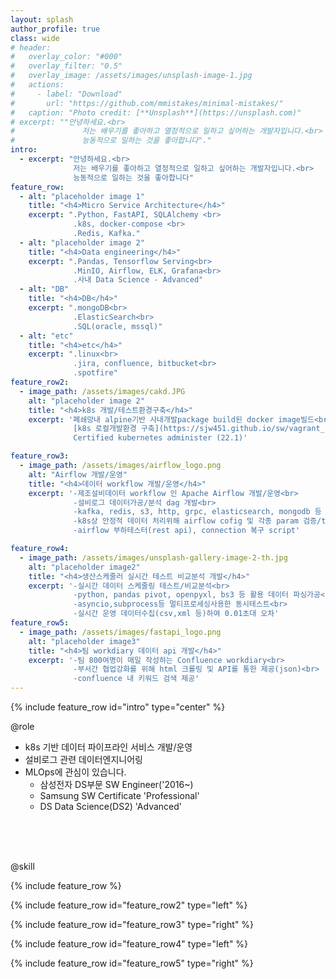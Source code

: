 ```yaml
---
layout: splash
author_profile: true
class: wide
# header:
#   overlay_color: "#000"
#   overlay_filter: "0.5"
#   overlay_image: /assets/images/unsplash-image-1.jpg
#   actions:
#     - label: "Download"
#       url: "https://github.com/mmistakes/minimal-mistakes/"
#   caption: "Photo credit: [**Unsplash**](https://unsplash.com)"
# excerpt: ""안녕하세요.<br> 
#               저는 배우기를 좋아하고 열정적으로 일하고 싶어하는 개발자입니다.<br>   
#               능동적으로 일하는 것을 좋아합니다"."
intro: 
  - excerpt: "안녕하세요.<br> 
              저는 배우기를 좋아하고 열정적으로 일하고 싶어하는 개발자입니다.<br>   
              능동적으로 일하는 것을 좋아합니다"
feature_row:
  - alt: "placeholder image 1"
    title: "<h4>Micro Service Architecture</h4>"
    excerpt: ".Python, FastAPI, SQLAlchemy <br>
              .k8s, docker-compose <br> 
              .Redis, Kafka."
  - alt: "placeholder image 2"
    title: "<h4>Data engineering</h4>"
    excerpt: ".Pandas, Tensorflow Serving<br>
              .MinIO, Airflow, ELK, Grafana<br>
              .사내 Data Science - Advanced"
  - alt: "DB"
    title: "<h4>DB</h4>"
    excerpt: ".mongoDB<br>
              .ElasticSearch<br>
              .SQL(oracle, mssql)"
  - alt: "etc"
    title: "<h4>etc</h4>"
    excerpt: ".linux<br>
              .jira, confluence, bitbucket<br>
              .spotfire"
feature_row2:
  - image_path: /assets/images/cakd.JPG
    alt: "placeholder image 2"
    title: "<h4>k8s 개발/테스트환경구축</h4>"
    excerpt: '폐쇄망내 alpine기반 사내개발package build된 docker image빌드<br>  
              [k8s 로컬개발환경 구축](https://sjw451.github.io/sw/vagrant_k8s/)<br>
              Certified kubernetes administer (22.1)'

feature_row3:
  - image_path: /assets/images/airflow_logo.png
    alt: "Airflow 개발/운영"
    title: "<h4>데이터 workflow 개발/운영</h4>"
    excerpt: '-제조설비데이터 workflow 인 Apache Airflow 개발/운영<br>  
              -설비로그 데이터가공/분석 dag 개발<br>
              -kafka, redis, s3, http, grpc, elasticsearch, mongodb 등 IF위한 connection/hook개발<br>
              -k8s상 안정적 데이터 처리위해 airflow cofig 및 각종 param 검증/tunning<br>
              -airflow 부하테스터(rest api), connection 복구 script'

feature_row4:
  - image_path: /assets/images/unsplash-gallery-image-2-th.jpg
    alt: "placeholder image2"
    title: "<h4>생산스케줄러 실시간 테스트 비교분석 개발</h4>" 
    excerpt: '-실시간 데이터 스케줄링 테스트/비교분석<br>
              -python, pandas pivot, openpyxl, bs3 등 활용 데이터 파싱가공<br>
              -asyncio,subprocess등 멀티프로세싱사용한 동시테스트<br>
              -실시간 운영 데이터수집(csv,xml 등)하여 0.01초대 오차'
feature_row5:
  - image_path: /assets/images/fastapi_logo.png
    alt: "placeholder image3"
    title: "<h4>팀 workdiary 데이터 api 개발</h4>"
    excerpt: '-팀 800여명이 매일 작성하는 Confluence workdiary<br>
              -부서간 협업강화를 위해 html 크롤링 및 API를 통한 제공(json)<br>
              -confluence 내 키워드 검색 제공'
---
```


{% include feature_row id="intro" type="center" %}

@role
- k8s 기반 데이터 파이프라인 서비스 개발/운영 
- 설비로그 관련  데이터엔지니어링
- MLOps에 관심이 있습니다. 
  - 삼성전자 DS부문 SW Engineer('2016~)
  - Samsung SW Certificate 'Professional'
  - DS Data Science(DS2) 'Advanced'
<br>
<br>
<br>

@skill  

{% include feature_row %}

{% include feature_row id="feature_row2" type="left" %}

{% include feature_row id="feature_row3" type="right" %}

{% include feature_row id="feature_row4" type="left" %}

{% include feature_row id="feature_row5" type="right" %}

<!-- "<h4><a href="https://sjw451.github.io/sw/replay-test/"> 생산스케줄러 실시간 테스트 비교분석 개발 </a></h4>" -->